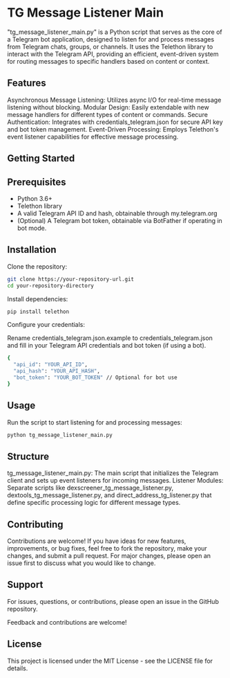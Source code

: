 # TG Message Listener Main

"tg_message_listener_main.py" is a Python script that serves as the core of a Telegram bot application, designed to listen for and process messages from Telegram chats, groups, or channels. It uses the Telethon library to interact with the Telegram API, providing an efficient, event-driven system for routing messages to specific handlers based on content or context.

## Features

Asynchronous Message Listening: Utilizes async I/O for real-time message listening without blocking.
Modular Design: Easily extendable with new message handlers for different types of content or commands.
Secure Authentication: Integrates with credentials_telegram.json for secure API key and bot token management.
Event-Driven Processing: Employs Telethon's event listener capabilities for effective message processing.

## Getting Started

## Prerequisites

- Python 3.6+
- Telethon library
- A valid Telegram API ID and hash, obtainable through my.telegram.org
- (Optional) A Telegram bot token, obtainable via BotFather if operating in bot mode.

## Installation

Clone the repository:

```bash
git clone https://your-repository-url.git
cd your-repository-directory
```

Install dependencies:

```bash
pip install telethon
```

Configure your credentials:

Rename credentials_telegram.json.example to credentials_telegram.json and fill in your Telegram API credentials and bot token (if using a bot).


```bash
{
  "api_id": "YOUR_API_ID",
  "api_hash": "YOUR_API_HASH",
  "bot_token": "YOUR_BOT_TOKEN" // Optional for bot use
}
```

## Usage

Run the script to start listening for and processing messages:

```bash
python tg_message_listener_main.py
```
## Structure

tg_message_listener_main.py: The main script that initializes the Telegram client and sets up event listeners for incoming messages.
Listener Modules: Separate scripts like dexscreener_tg_message_listener.py, dextools_tg_message_listener.py, and direct_address_tg_listener.py that define specific processing logic for different message types.

## Contributing

Contributions are welcome! If you have ideas for new features, improvements, or bug fixes, feel free to fork the repository, make your changes, and submit a pull request. For major changes, please open an issue first to discuss what you would like to change.

## Support

For issues, questions, or contributions, please open an issue in the GitHub repository.

Feedback and contributions are welcome!

## License

This project is licensed under the MIT License - see the LICENSE file for details.
